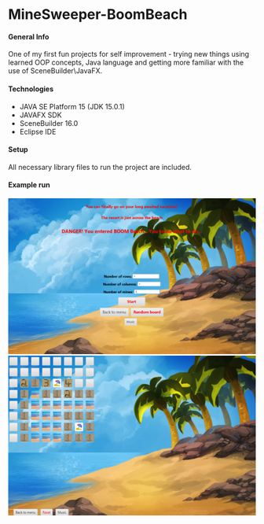# MineSweeper-BoomBeach

#### General Info
One of my first fun projects for self improvement - trying new things using learned OOP concepts, Java language and getting more familiar with the use of SceneBuilder\JavaFX.

#### Technologies
* JAVA SE Platform 15 (JDK 15.0.1)
* JAVAFX SDK
* SceneBuilder 16.0
* Eclipse IDE

#### Setup
All necessary library files to run the project are included.

#### Example run
![image](./example_run/MS1.PNG) <br>
![image](./example_run/MS2.PNG)
<br>
